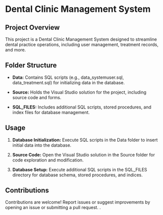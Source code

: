 # Dental Clinic Management System

## Project Overview

This project is a Dental Clinic Management System designed to streamline dental practice operations, including user management, treatment records, and more.

## Folder Structure

- **Data:** Contains SQL scripts (e.g., data_systemuser.sql, data_treatment.sql) for initializing data in the database.

- **Source:** Holds the Visual Studio solution for the project, including source code and forms.

- **SQL_FILES:** Includes additional SQL scripts, stored procedures, and index files for database management.

## Usage

1. **Database Initialization:** Execute SQL scripts in the Data folder to insert initial data into the database.

2. **Source Code:** Open the Visual Studio solution in the Source folder for code exploration and modification.

3. **Database Setup:** Execute additional SQL scripts in the SQL_FILES directory for database schema, stored procedures, and indices.

## Contributions

Contributions are welcome! Report issues or suggest improvements by opening an issue or submitting a pull request.
.
